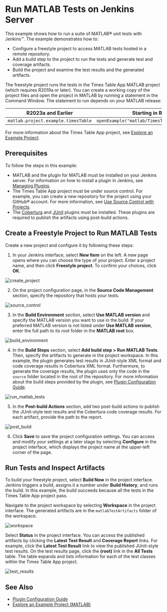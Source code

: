 # Run MATLAB Tests on Jenkins Server
This example shows how to run a suite of MATLAB&reg; unit tests with Jenkins&trade;. The example demonstrates how to:

* Configure a freestyle project to access MATLAB tests hosted in a remote repository.
* Add a build step to the project to run the tests and generate test and coverage artifacts.
* Build the project and examine the test results and the generated artifacts.

The freestyle project runs the tests in the Times Table App MATLAB project (which requires R2019a or later). You can create a working copy of the project files and open the project in MATLAB by running a statement in the Command Window. The statement to run depends on your MATLAB release:

R2023a and Earlier                 | Starting in R2023b
-----------------------------------| ------------------------------------------------
`matlab.project.example.timesTable`| `openExample("matlab/TimesTableProjectExample")`

For more information about the Times Table App project, see [Explore an Example Project](https://www.mathworks.com/help/matlab/matlab_prog/explore-an-example-project.html).

## Prerequisites
To follow the steps in this example:

* MATLAB and the plugin for MATLAB must be installed on your Jenkins server. For information on how to install a plugin in Jenkins, see [Managing Plugins](https://jenkins.io/doc/book/managing/plugins/).
* The Times Table App project must be under source control. For example, you can create a new repository for the project using your GitHub&reg; account. For more information, see [Use Source Control with Projects](https://www.mathworks.com/help/matlab/matlab_prog/use-source-control-with-projects.html).
* The [Cobertura](https://plugins.jenkins.io/cobertura) and [JUnit](https://plugins.jenkins.io/junit) plugins must be installed. These plugins are required to publish the artifacts using post-build actions. 

## Create a Freestyle Project to Run MATLAB Tests
Create a new project and configure it by following these steps:
1. In your Jenkins interface, select **New Item** on the left. A new page opens where you can choose the type of your project. Enter a project name, and then click **Freestyle project**. To confirm your choices, click **OK**.

![create_project](https://github.com/mw-hrastega/Times-Table-App/assets/48831250/659e4deb-66d3-431c-a427-da730ed6a16e)

2. On the project configuration page, in the **Source Code Management** section, specify the repository that hosts your tests.

![source_control](https://github.com/mw-hrastega/Times-Table-App/assets/48831250/37476398-8088-498f-854d-a64e8903c81d)

3. In the **Build Environment** section, select **Use MATLAB version** and specify the MATLAB version you want to use in the build. If your preferred MATLAB version is not listed under **Use MATLAB version**, enter the full path to its root folder in the **MATLAB root** box. 

![build_environment](https://github.com/mw-hrastega/Times-Table-App/assets/48831250/f40d805c-a340-4601-b6ca-246ad1be04fb)

4. In the **Build Steps** section, select **Add build step > Run MATLAB Tests**. Then, specify the artifacts to generate in the project workspace. In this example, the plugin generates test results in JUnit-style XML format and code coverage results in Cobertura XML format. Furthermore, to generate the coverage results, the plugin uses only the code in the `source` folder located in the root of the repository. For more information about the build steps provided by the plugin, see [Plugin Configuration Guide](../CONFIGDOC.md).

![run_matlab_tests](https://github.com/mw-hrastega/Times-Table-App/assets/48831250/18b053f9-ec98-4781-b6fe-682120c3dae1)

5. In the **Post-build Actions** section, add two post-build actions to publish the JUnit-style test results and the Cobertura code coverage results. For each artifact, provide the path to the report.

![post_build](https://github.com/mw-hrastega/Times-Table-App/assets/48831250/c5ffa488-cf71-40bb-8392-6d5393f7f7d1)

6. Click **Save** to save the project configuration settings. You can access and modify your settings at a later stage by selecting **Configure** in the project interface, which displays the project name at the upper-left corner of the page.

## Run Tests and Inspect Artifacts
To build your freestyle project, select **Build Now** in the project interface. Jenkins triggers a build, assigns it a number under **Build History**, and runs the build. In this example, the build succeeds because all the tests in the Times Table App project pass.

Navigate to the project workspace by selecting **Workspace** in the project interface. The generated artifacts are in the `matlabTestArtifacts` folder of the workspace.

![workspace](https://github.com/mw-hrastega/Times-Table-App/assets/48831250/22512d54-46ca-45be-9c8b-71135ec6ab3c)

Select **Status** in the project interface. You can access the published artifacts by clicking the **Latest Test Result** and **Coverage Report** links. For example, click the **Latest Test Result** link to view the published JUnit-style test results. On the test results page, click the **(root)** link in the **All Tests** table. The table expands and lists information for each of the test classes within the Times Table App project.  

![test_results](https://github.com/mw-hrastega/Times-Table-App/assets/48831250/6e3cb9e4-4cf5-4e02-ac0d-5aabcc7ed6dd)

## See Also
* [Plugin Configuration Guide](../CONFIGDOC.md)<br/>
* [Explore an Example Project (MATLAB)](https://www.mathworks.com/help/matlab/matlab_prog/explore-an-example-project.html)

